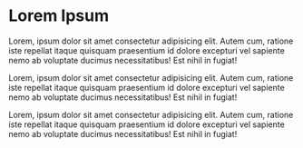 # Lorem Ipsum

Lorem, ipsum dolor sit amet consectetur adipisicing elit. Autem cum, ratione iste repellat itaque quisquam praesentium id dolore excepturi vel sapiente nemo ab voluptate ducimus necessitatibus! Est nihil in fugiat!

Lorem, ipsum dolor sit amet consectetur adipisicing elit. Autem cum, ratione iste repellat itaque quisquam praesentium id dolore excepturi vel sapiente nemo ab voluptate ducimus necessitatibus! Est nihil in fugiat!

Lorem, ipsum dolor sit amet consectetur adipisicing elit. Autem cum, ratione iste repellat itaque quisquam praesentium id dolore excepturi vel sapiente nemo ab voluptate ducimus necessitatibus! Est nihil in fugiat!